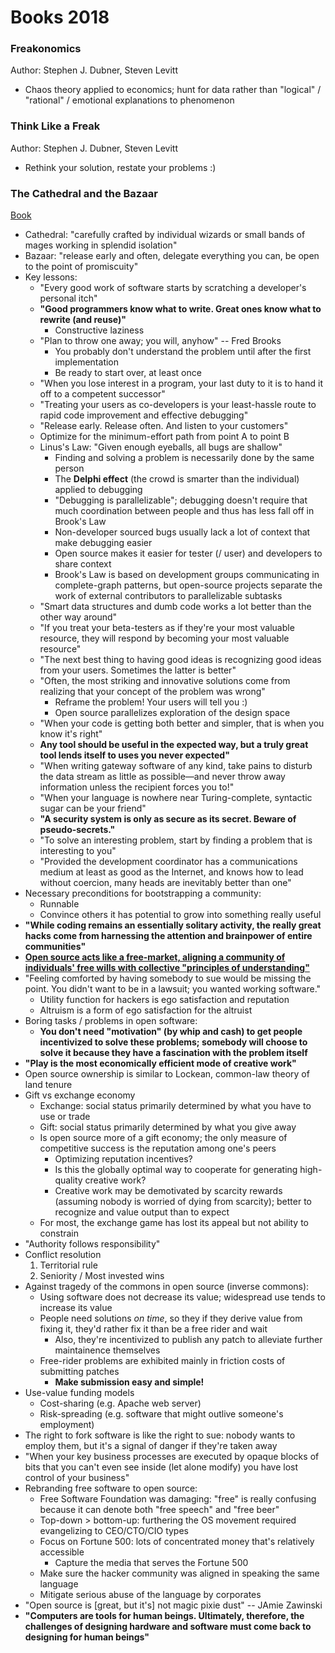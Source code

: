 Books 2018
==========

### Freakonomics

Author: Stephen J. Dubner, Steven Levitt

- Chaos theory applied to economics; hunt for data rather than "logical" / "rational" / emotional explanations to phenomenon

### Think Like a Freak

Author: Stephen J. Dubner, Steven Levitt

- Rethink your solution, restate your problems :)

### The Cathedral and the Bazaar

[Book](http://www.catb.org/esr/writings/cathedral-bazaar/)

- Cathedral: "carefully crafted by individual wizards or small bands of mages working in splendid isolation"
- Bazaar: "release early and often, delegate everything you can, be open to the point of promiscuity"
- Key lessons:
    - "Every good work of software starts by scratching a developer's personal itch"
    - **"Good programmers know what to write. Great ones know what to rewrite (and reuse)"**
        - Constructive laziness
    - "Plan to throw one away; you will, anyhow" -- Fred Brooks
        - You probably don't understand the problem until after the first implementation
        - Be ready to start over, at least once
    - "When you lose interest in a program, your last duty to it is to hand it off to a competent successor"
    - "Treating your users as co-developers is your least-hassle route to rapid code improvement and effective debugging"
    - "Release early. Release often. And listen to your customers"
    - Optimize for the minimum-effort path from point A to point B
    - Linus's Law: "Given enough eyeballs, all bugs are shallow"
        - Finding and solving a problem is necessarily done by the same person
        - The **Delphi effect** (the crowd is smarter than the individual) applied to debugging
        - "Debugging is parallelizable"; debugging doesn't require that much coordination between people and thus has less fall off in Brook's Law
        - Non-developer sourced bugs usually lack a lot of context that make debugging easier
        - Open source makes it easier for tester (/ user) and developers to share context
        - Brook's Law is based on development groups communicating in complete-graph patterns, but open-source projects separate the work of external contributors to parallelizable subtasks
    - "Smart data structures and dumb code works a lot better than the other way around"
    - "If you treat your beta-testers as if they're your most valuable resource, they will respond by becoming your most valuable resource"
    - "The next best thing to having good ideas is recognizing good ideas from your users. Sometimes the latter is better"
    - "Often, the most striking and innovative solutions come from realizing that your concept of the problem was wrong"
        - Reframe the problem! Your users will tell you :)
        - Open source parallelizes exploration of the design space
    - "When your code is getting both better and simpler, that is when you know it's right"
    - **Any tool should be useful in the expected way, but a truly great tool lends itself to uses you never expected"**
    - "When writing gateway software of any kind, take pains to disturb the data stream as little as possible—and never throw away information unless the recipient forces you to!"
    - "When your language is nowhere near Turing-complete, syntactic sugar can be your friend"
    - **"A security system is only as secure as its secret. Beware of pseudo-secrets."**
    - "To solve an interesting problem, start by finding a problem that is interesting to you"
    - "Provided the development coordinator has a communications medium at least as good as the Internet, and knows how to lead without coercion, many heads are inevitably better than one"
- Necessary preconditions for bootstrapping a community:
    - Runnable
    - Convince others it has potential to grow into something really useful
- **"While coding remains an essentially solitary activity, the really great hacks come from harnessing the attention and brainpower of entire communities"**
- **[Open source acts like a free-market, aligning a community of individuals' free wills with collective "principles of understanding"](http://www.catb.org/esr/writings/cathedral-bazaar/cathedral-bazaar/ar01s11.html)**
- "Feeling comforted by having somebody to sue would be missing the point. You didn't want to be in a lawsuit; you wanted working software."
    - Utility function for hackers is ego satisfaction and reputation
    - Altruism is a form of ego satisfaction for the altruist
- Boring tasks / problems in open software:
    - **You don't need "motivation" (by whip and cash) to get people incentivized to solve these problems; somebody will choose to solve it because they have a fascination with the problem itself**
- **"Play is the most economically efficient mode of creative work"**
- Open source ownership is similar to Lockean, common-law theory of land tenure
- Gift vs exchange economy
    - Exchange: social status primarily determined by what you have to use or trade
    - Gift: social status primarily determined by what you give away
    - Is open source more of a gift economy; the only measure of competitive success is the reputation among one's peers
        - Optimizing reputation incentives?
        - Is this the globally optimal way to cooperate for generating high-quality creative work?
        - Creative work may be demotivated by scarcity rewards (assuming nobody is worried of dying from scarcity); better to recognize and value output than to expect
    - For most, the exchange game has lost its appeal but not ability to constrain
- "Authority follows responsibility"
- Conflict resolution
    1. Territorial rule
    1. Seniority / Most invested wins
- Against tragedy of the commons in open source (inverse commons):
    - Using software does not decrease its value; widespread use tends to increase its value
    - People need solutions _on time_, so they if they derive value from fixing it, they'd rather fix it than be a free rider and wait
        - Also, they're incentivized to publish any patch to alleviate further maintainence themselves
    - Free-rider problems are exhibited mainly in friction costs of submitting patches
        - **Make submission easy and simple!**
- Use-value funding models
    - Cost-sharing (e.g. Apache web server)
    - Risk-spreading (e.g. software that might outlive someone's employment)
- The right to fork software is like the right to sue: nobody wants to employ them, but it's a signal of danger if they're taken away
- "When your key business processes are executed by opaque blocks of bits that you can't even see inside (let alone modify) you have lost control of your business"
- Rebranding free software to open source:
    - Free Software Foundation was damaging: "free" is really confusing because it can denote both "free speech" and "free beer"
    - Top-down > bottom-up: furthering the OS movement required evangelizing to CEO/CTO/CIO types
    - Focus on Fortune 500: lots of concentrated money that's relatively accessible
        - Capture the media that serves the Fortune 500
    - Make sure the hacker community was aligned in speaking the same language
    - Mitigate serious abuse of the language by corporates
- "Open source is [great, but it's] not magic pixie dust" -- JAmie Zawinski
- **"Computers are tools for human beings. Ultimately, therefore, the challenges of designing hardware and software must come back to designing for human beings"**
